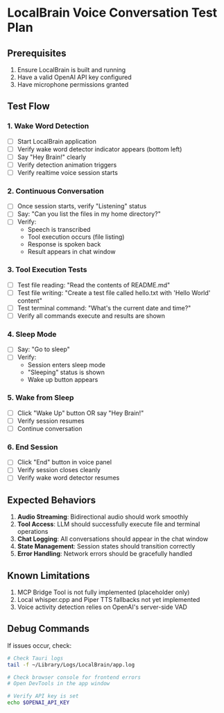 # LocalBrain Voice Conversation Test Plan

## Prerequisites
1. Ensure LocalBrain is built and running
2. Have a valid OpenAI API key configured
3. Have microphone permissions granted

## Test Flow

### 1. Wake Word Detection
- [ ] Start LocalBrain application
- [ ] Verify wake word detector indicator appears (bottom left)
- [ ] Say "Hey Brain!" clearly
- [ ] Verify detection animation triggers
- [ ] Verify realtime voice session starts

### 2. Continuous Conversation
- [ ] Once session starts, verify "Listening" status
- [ ] Say: "Can you list the files in my home directory?"
- [ ] Verify:
  - Speech is transcribed
  - Tool execution occurs (file listing)
  - Response is spoken back
  - Result appears in chat window

### 3. Tool Execution Tests
- [ ] Test file reading: "Read the contents of README.md"
- [ ] Test file writing: "Create a test file called hello.txt with 'Hello World' content"
- [ ] Test terminal command: "What's the current date and time?"
- [ ] Verify all commands execute and results are shown

### 4. Sleep Mode
- [ ] Say: "Go to sleep"
- [ ] Verify:
  - Session enters sleep mode
  - "Sleeping" status is shown
  - Wake up button appears

### 5. Wake from Sleep
- [ ] Click "Wake Up" button OR say "Hey Brain!"
- [ ] Verify session resumes
- [ ] Continue conversation

### 6. End Session
- [ ] Click "End" button in voice panel
- [ ] Verify session closes cleanly
- [ ] Verify wake word detector resumes

## Expected Behaviors

1. **Audio Streaming**: Bidirectional audio should work smoothly
2. **Tool Access**: LLM should successfully execute file and terminal operations
3. **Chat Logging**: All conversations should appear in the chat window
4. **State Management**: Session states should transition correctly
5. **Error Handling**: Network errors should be gracefully handled

## Known Limitations

1. MCP Bridge Tool is not fully implemented (placeholder only)
2. Local whisper.cpp and Piper TTS fallbacks not yet implemented
3. Voice activity detection relies on OpenAI's server-side VAD

## Debug Commands

If issues occur, check:
```bash
# Check Tauri logs
tail -f ~/Library/Logs/LocalBrain/app.log

# Check browser console for frontend errors
# Open DevTools in the app window

# Verify API key is set
echo $OPENAI_API_KEY
```
